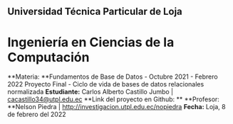 ## Universidad Técnica Particular de Loja
# Ingeniería en Ciencias de la Computación

**Materia: **Fundamentos de Base de Datos - Octubre 2021 - Febrero 2022
Proyecto Final - Ciclo de vida de bases de datos relacionales normalizada
**Estudiante:** Carlos Alberto Castillo Jumbo | cacastillo34@utpl.edu.ec
**Link del proyecto en Github: **
**Profesor: **Nelson Piedra | http://investigacion.utpl.edu.ec/nopiedra
**Fecha:** Loja, 8 de febrero del 2022
